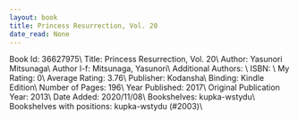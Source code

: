 ```yaml
---
layout: book
title: Princess Resurrection, Vol. 20
date_read: None
---
```


Book Id: 36627975\ 
Title: Princess Resurrection, Vol. 20\ 
Author: Yasunori Mitsunaga\ 
Author l-f: Mitsunaga, Yasunori\ 
Additional Authors: \ 
ISBN: \ 
My Rating: 0\ 
Average Rating: 3.76\ 
Publisher: Kodansha\ 
Binding: Kindle Edition\ 
Number of Pages: 196\ 
Year Published: 2017\ 
Original Publication Year: 2013\ 
Date Added: 2020/11/08\ 
Bookshelves: kupka-wstydu\ 
Bookshelves with positions: kupka-wstydu (#2003)\ 

